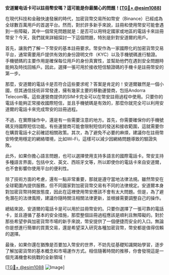 **安道爾电话卡可以註冊幣安嗎？這可能是你最關心的問題！[[TG💪+ @esim1088](https://t.me/s/esim1088)]**

在現代科技和金融快速發展的時代，加密貨幣交易所如幣安（Binance）已經成為全球數百萬用戶的首選平台。然而，對於許多新手來說，註冊和使用幣安可能會遇到一些障礙，其中一個常見問題就是：是否可以用特定國家或地區的電話卡來註冊幣安？今天，我們就來詳細探討一下這個問題，特別是針對安道爾的用戶。

首先，讓我們了解一下幣安的基本註冊要求。幣安作為一家國際化的加密貨幣交易平台，通常需要用戶提供有效的身份證明文件（KYC）以及手機號碼進行驗證。手機號碼的主要作用是確保每位用戶的身份真實性，並幫助他們在遇到安全問題時能夠及時找回帳戶。因此，選擇一張可用於接收短信驗證碼的手機卡是註冊幣安的第一步。

那麼，安道爾的電話卡是否符合這些要求呢？答案是肯定的！安道爾雖然是一個小國，但其通信技術非常發達，擁有幾家主要的移動運營商，包括Andorra Telecom等。這些運營商提供的SIM卡完全可以在幣安註冊過程中使用。只要你的電話卡能夠正常接收國際短信，並且手機號碼是有效的，那麼你就完全可以利用安道爾的電話卡來完成幣安的註冊過程。

不過，在實際操作中，還是有一些需要注意的地方。首先，你需要確保你的手機號碼支持國際短信功能。有些運營商可能會限制短信的發送和接收範圍，這就需要你在購買電話卡之前確認相關政策。其次，為了避免不必要的麻煩，建議你在註冊幣安時使用穩定的網絡環境，比如Wi-Fi，這樣可以減少因網絡問題導致的驗證失敗。

此外，如果你擔心語言問題，也可以選擇使用支持多語言的國際電話卡。幣安支持多種語言界面，包括中文、英文、西班牙文等，所以即使你的電話卡來自安道爾，也不會影響你使用平台的便利性。

除了技術方面的考慮，還有一點非常重要，那就是遵守當地法律法規。雖然幣安在全球範圍內提供服務，但不同國家對加密貨幣交易有不同的法律規定。安道爾本身對加密貨幣持開放態度，因此在這裡使用幣安應該不會有太大問題。但是，為了避免潛在的法律風險，建議你隨時關注相關法律更新，並根據需要調整自己的操作。

總結來說，安道爾的電話卡是可以用於註冊幣安的。只要你選擇了一張可靠的電話卡，並且遵循了基本的安全措施，那麼整個註冊過程應該是順利且無障礙的。對於那些希望參與加密貨幣市場的新手來說，幣安提供了一個便捷而安全的入口。無論你是想進行簡單的買賣交易，還是希望深入研究各種加密貨幣，幣安都是值得信賴的選擇。

最後，如果你還在猶豫是否要加入幣安的世界，不妨先從基礎知識開始學習，逐步了解加密貨幣的基本概念和市場運作方式。相信隨著時間的推移，你會發現這是一個充滿機會和挑戰的全新領域！

[[TG💪+ @esim1088](https://t.me/s/esim1088) ![Image](https://i.postimg.cc/4NQfJmqS/Snipaste-2025-05-13-00-14-12.png)]